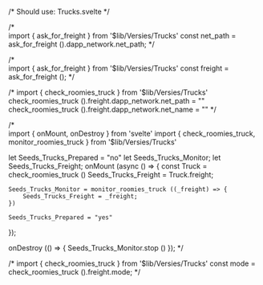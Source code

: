 

/*
	Should use: Trucks.svelte
*/

/*	
	import { ask_for_freight } from '$lib/Versies/Trucks'
	const net_path = ask_for_freight ().dapp_network.net_path;
*/

/*	
	import { ask_for_freight } from '$lib/Versies/Trucks'
	const freight = ask_for_freight ();
*/

/*
	import { check_roomies_truck } from '$lib/Versies/Trucks'
	check_roomies_truck ().freight.dapp_network.net_path = ""
	check_roomies_truck ().freight.dapp_network.net_name = ""
*/


/*	
import { onMount, onDestroy } from 'svelte'
import { check_roomies_truck, monitor_roomies_truck } from '$lib/Versies/Trucks'

let Seeds_Trucks_Prepared = "no"
let Seeds_Trucks_Monitor;
let Seeds_Trucks_Freight;
onMount (async () => {
	const Truck = check_roomies_truck ()
	Seeds_Trucks_Freight = Truck.freight; 
	
	Seeds_Trucks_Monitor = monitor_roomies_truck ((_freight) => {
		Seeds_Trucks_Freight = _freight;
	})
	
	Seeds_Trucks_Prepared = "yes"
});

onDestroy (() => {
	Seeds_Trucks_Monitor.stop ()
}); 
*/







/*
	import { check_roomies_truck } from '$lib/Versies/Trucks'
	const mode = check_roomies_truck ().freight.mode;
*/



